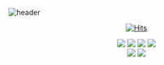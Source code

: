   ![header](https://capsule-render.vercel.app/api?type=Cylinder&animation=fadeIn&color=auto&height=150&section=header&text=ReveurK%20development%20work&fontColor=000000&fontSize=35&href=https://nomadcoders.co/javascript-for-beginners/lectures/2911)

<div align="center"> 
 
 [![Hits](https://hits.seeyoufarm.com/api/count/incr/badge.svg?url=https%3A%2F%2Fgithub.com%2Freveur96&count_bg=%232FCDFF&title_bg=%23000000&icon=ghostery.svg&icon_color=%23FFFFFF&title=hits&edge_flat=false)](https://hits.seeyoufarm.com) 
 
<img src="https://img.shields.io/badge/Html-E34F26?style=for-the-badg=flat-square&logo=Html5&logoColor=white"/>
<img src="https://img.shields.io/badge/Css-1572B6?style=for-the-badg=flat-square&logo=Css3&logoColor=white"/>
<img src="https://img.shields.io/badge/Javascript-F7DF1E?style=for-the-badg=flat-square&logo=Javascript&logoColor=white"/>
<img src="https://img.shields.io/badge/React-61DAFB?style=for-the-badg=flat-square&logo=React&logoColor=white"/>
   <br>
<img src="https://img.shields.io/badge/GitHub-181717?style=for-the-badg=flat-square&logo=GitHub&logoColor=white"/>
<img src="https://img.shields.io/badge/Git-F05032?style=for-the-badg=flat-square&logo=Git&logoColor=white"/>
</div>
